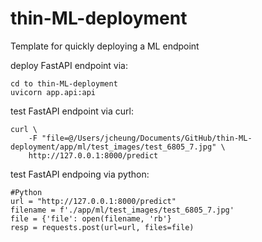 # thin-ML-deployment
Template for quickly deploying a ML endpoint 

deploy FastAPI endpoint via:  
```
cd to thin-ML-deployment  
uvicorn app.api:api   
```

test FastAPI endpoint via curl:  
```
curl \  
	-F "file=@/Users/jcheung/Documents/GitHub/thin-ML-deployment/app/ml/test_images/test_6805_7.jpg" \  
	http://127.0.0.1:8000/predict  
```

test FastAPI endpoing via python:  
```
#Python
url = "http://127.0.0.1:8000/predict"
filename = f'./app/ml/test_images/test_6805_7.jpg'
file = {'file': open(filename, 'rb'}
resp = requests.post(url=url, files=file)
```
